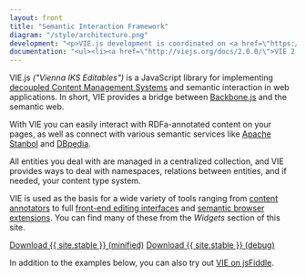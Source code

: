 ```yaml
---
layout: front
title: "Semantic Interaction Framework"
diagram: "/style/architecture.png"
development: "<p>VIE.js development is coordinated on <a href=\"https://github.com/bergie/VIE\">GitHub</a>, using <a href=\"http://travis-ci.org/bergie/VIE\">Travis CI</a> for Continuous Integration</p><p>Join the <a href=\"http://groups.google.com/group/viejs\">mailing list</a> or the <a href=\"irc://irc.freenode.net/iks\">#iks FreeNode channel</a> to discuss VIE.js.</p>"
documentation: "<ul><li><a href=\"http://viejs.org/docs/2.0.0/\">VIE 2.0.0 API documentation</a></li><li><a href=\"http://blog.iks-project.eu/vie-towards-v2-0-update/\">Towards IKS v2.0</a></li><li><a href=\"http://blog.iks-project.eu/semantic-ui-development-with-vie/\">Semantic UI development with VIE</a></li><li><a href=\"http://bergie.iki.fi/blog/vie_2-0_is_starting_to_emerge/\">VIE 2.0 introduction</a></li></ul>"
---
```

VIE.js _("Vienna IKS Editables")_ is a JavaScript library for implementing [decoupled Content Management Systems](http://bergie.iki.fi/blog/decoupling_content_management/) and semantic interaction in web applications. In short, VIE provides a bridge between [Backbone.js](http://backbonejs.org/) and the semantic web.

With VIE you can easily interact with RDFa-annotated content on your pages, as well as connect with various semantic services like [Apache Stanbol](http://incubator.apache.org/stanbol/) and [DBpedia](http://dbpedia.org/About).

All entities you deal with are managed in a centralized collection, and VIE provides ways to deal with namespaces, relations between entities, and if needed, your content type system.

VIE is used as the basis for a wide variety of tools ranging from [content annotators](http://szabyg.github.com/annotate.js/) to full [front-end editing interfaces](http://createjs.org/) and [semantic browser extensions](https://chrome.google.com/webstore/detail/jdfdjaijjmmidgflabhapjfhcgdiijpb). You can find many of these from the _Widgets_ section of this site.

<div class="download">
<a href="/js/vie-{{ site.stable }}.js" class="btn btn-success btn-large">Download {{ site.stable }} (minified)</a>
<a href="/js/vie-{{ site.stable }}.debug.js" class="btn btn-success btn-large">Download {{ site.stable }} (debug)</a>
</div>

In addition to the examples below, you can also try out [VIE on jsFiddle](http://jsfiddle.net/germesin/7EYxP/).
